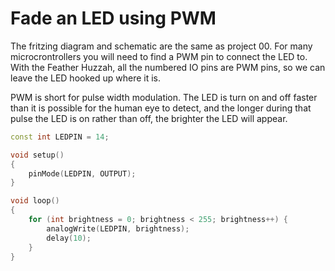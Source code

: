 # Fade an LED using PWM

The fritzing diagram and schematic are the same as project 00.  For many microcrontrollers you will need to find a PWM pin to connect the LED to.  With the Feather Huzzah, all the numbered IO pins are PWM pins, so we can leave the LED hooked up where it is.

PWM is short for pulse width modulation.  The LED is turn on and off faster than it is possible for the human eye to detect, and the longer during that pulse the LED is on rather than off, the brighter the LED will appear.

```cpp
const int LEDPIN = 14;

void setup()
{
    pinMode(LEDPIN, OUTPUT);
}

void loop()
{
    for (int brightness = 0; brightness < 255; brightness++) {
        analogWrite(LEDPIN, brightness);
        delay(10);
    }
}
```

